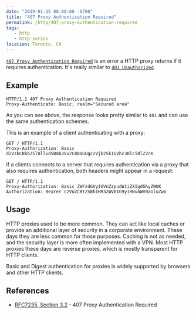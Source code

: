 ```yaml
---
date: "2019-01-15 08:00:00 -0700"
title: "407 Proxy Authentication Required"
permalink: /http/407-proxy-authentication-required
tags:
   - http
   - http-series
location: Toronto, CA
---
```


[`407 Proxy Authentication Required`][1] is an error a HTTP proxy returns if
it requires authentication. It's really similar to [`401 Unauthorized`][2].


Example
-------

```http
HTTP/1.1 407 Proxy Authentication Required
Proxy-Authenticate: Basic; realm="Secured area"
```

As you can see above, the response looks pretty similar to `401` and can use
the same authentication schemes.

This is an example of a client authenticating with a proxy:

```http
GET / HTTP/1.1
Proxy-Authorization: Basic d2VsbCBkb25lOllvdSBmb3VuZCB0aGUgc2Vjb25kIGVhc3RlciBlZ2cK
```

If a clients connects to a server that requires authentication via a proxy that
also requires authentication, both headers might appear in a request:

```http
GET / HTTP/1.1
Proxy-Authorization: Basic ZWFzdGVyIGVnZzpudW1iZXIgdGhyZWUK
Authorization: Bearer c2VuZCBtZSBhIHR3ZWV0IG9yIHNvbWV0aGluZwo
```

Usage
-----

HTTP proxies used to be more common. They can act like local caches or provide
an additional layer of security in a corporate environment. These days they
are less common for those purposes. Caching is not as needed, and the security
layer is more often implemented with a VPN. Most HTTP proxies these days are
reverse proxies, which is mostly transparent for HTTP clients.

Basic and Digest authentication for proxies is widely supported by browsers
and other HTTP clients.

References
----------

* [RFC7235, Section 3.2][1] - 407 Proxy Authentication Required

[1]: https://tools.ietf.org/html/rfc7235#section-3.2 "407 Proxy Authentication Required"
[2]: /http/401-unauthorized "401 Unauthorized"

